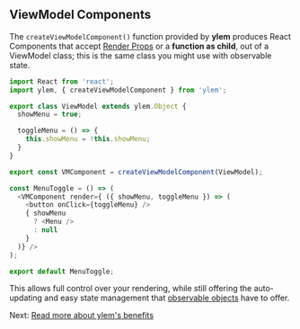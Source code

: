 ## ViewModel Components

The `createViewModelComponent()` function provided by **ylem** produces React Components that accept [Render Props](https://reactjs.org/docs/render-props.html) or a **function as child**, out of a ViewModel class; this is the same class you might use with observable state.

```js
import React from 'react';
import ylem, { createViewModelComponent } from 'ylem';

export class ViewModel extends ylem.Object {
  showMenu = true;

  toggleMenu = () => {
    this.showMenu = !this.showMenu;
  }
}

export const VMComponent = createViewModelComponent(ViewModel);

const MenuToggle = () => (
  <VMComponent render={ ({ showMenu, toggleMenu }) => (
    <button onClick={toggleMenu} />
    { showMenu
      ? <Menu />
      : null
    }
  )} />
);

export default MenuToggle;
```

This allows full control over your rendering, while still offering the auto-updating and easy state management that [observable objects](https://canjs.com/doc/can-observe.html) have to offer.

Next: [Read more about ylem's benefits](./benefits.md)
